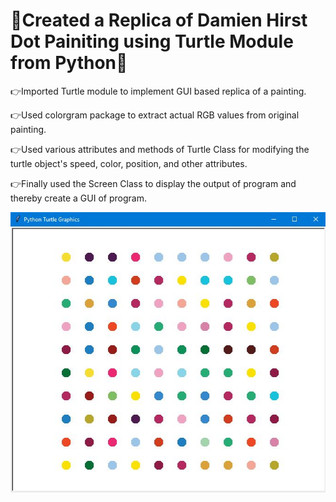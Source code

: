 # 🌟Created a Replica of Damien Hirst Dot Painiting using Turtle Module from Python🌟

👉Imported Turtle module to implement GUI based replica of a painting.

👉Used colorgram package to extract actual RGB values from original painting.

👉Used various attributes and methods of Turtle Class for modifying the turtle object's speed, color, position, and other attributes.

👉Finally used the Screen Class to display the output of program and thereby create a GUI of program.

![Hirst Painting using Turtle](https://github.com/bellaryyash23/Turtle_hirst_painting/blob/master/final_img.JPG?raw=true)

         
